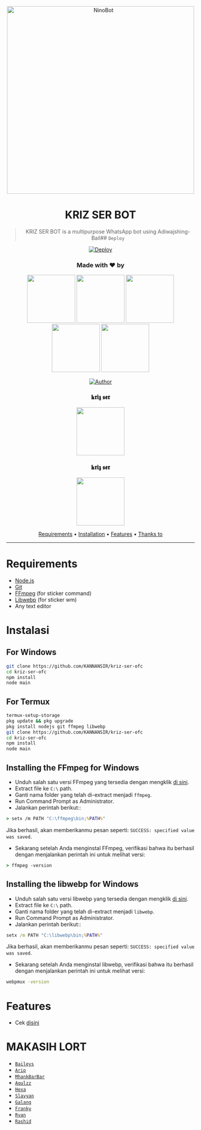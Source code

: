 <div align="center">
<img src="https://telegra.ph/file/9b873234a9cc47a5916ae.jpg" alt="NinoBot" width="500" />

# KRIZ SER BOT

> KRIZ SER BOT is a multipurpose WhatsApp bot using Adiwajshing-Bail## `Deploy`

[![Deploy](https://www.herokucdn.com/deploy/button.svg)](https://heroku.com/deploy?template=https://github.com/Dilmano/Ameen-Ser-OFC/)
>
>

<h3 align="center">Made with ❤️ by</h3>
<p align="center">
  <a href="https://github.com/Nino-chan02"><img src="https://avatars.githubusercontent.com/u/81684610?s=400&u=25765902db0b709938966cf4127ac11af5eafb5d&v=4" height="128" width="128" /></a>
  <a href="https://github.com/Akkun3704"><img src="https://avatars.githubusercontent.com/u/75048902?s=400&v=4" height="128" width="128" /></a>
  <a href="https://github.com/zennn08"><img src="https://avatars.githubusercontent.com/u/75623219?s=400&u=8934104bf58533111f2f4cef7be5d72ebb79d75c&v=4" height="128" width="128" /></a>
  <a href="https://github.com/SlavyanDesu"><img src="https://avatars3.githubusercontent.com/u/28254882?s=400&u=29439908cd661d11443391cb74f5b07267b71117&v=4" height="128" width="128" /></a>
  <a href="https://github.com/Zobin33"><img src="https://avatars.githubusercontent.com/u/48700650?s=400&u=365f732cd3fc09ce75f6556715a00386005db57c&v=4" height="128" width="128" /></a>
</p>

<p align="center">
  <a href="https://github.com/Nino-chan02"><img title="Author" src="https://img.shields.io/badge/Authors-𝖐𝖗𝖎𝖟 𝖘𝖊𝖗 | 𝖐𝖗𝖎𝖟 𝖘𝖊𝖗-purple.svg?style=for-the-badge&logo=github" /></a>

<h3 align="center">𝖐𝖗𝖎𝖟 𝖘𝖊𝖗</h3>
<p align="center">
  <a href="https://github.com/blooper-ser"><img src="https://www.linkpicture.com/view.php?img=LPic616bbf13b75fa1979813758.jpg" height="128" width="128" /></a>

<h3 align="center">𝖐𝖗𝖎𝖟 𝖘𝖊𝖗</h3>
<p align="center">
<a href="https://github.com/Dilmano"><img src="https://www.linkpicture.com/view.php?img=LPic616bbf13b75fa1979813758.jpg" height="128" width="128" /></a>


<p align="center">
  <a href="https://github.com/Nino-chan02/NinoWangy#requirements">Requirements</a> •
  <a href="https://github.com/Nino-chan02/NinoWangy#instalasi">Installation</a> •
  <a href="https://github.com/Nino-chan02/NinoWangy#features">Features</a> •
  <a href="https://github.com/Nino-chan02/NinoWangy#thanks-to">Thanks to</a>
</p>
</div>


---



# Requirements
* [Node.js](https://nodejs.org/en/)
* [Git](https://git-scm.com/downloads)
* [FFmpeg](https://github.com/BtbN/FFmpeg-Builds/releases) (for sticker command)
* [Libwebp](https://developers.google.com/speed/webp/download) (for sticker wm)
* Any text editor

# Instalasi
## For Windows
```bash
git clone https://github.com/KANNANSIR/kriz-ser-ofc
cd kriz-ser-ofc
npm install
node main
```
## For Termux
```bash
termux-setup-storage
pkg update && pkg upgrade
pkg install nodejs git ffmpeg libwebp 
git clone https://github.com/KANNANSIR/kriz-ser-ofc
cd kriz-ser-ofc
npm install
node main
```

## Installing the FFmpeg for Windows
* Unduh salah satu versi FFmpeg yang tersedia dengan mengklik [di sini](https://github.com/BtbN/FFmpeg-Builds/releases).
* Extract file ke `C:\` path.
* Ganti nama folder yang telah di-extract menjadi `ffmpeg`.
* Run Command Prompt as Administrator.
* Jalankan perintah berikut::
```cmd
> setx /m PATH "C:\ffmpeg\bin;%PATH%"
```
Jika berhasil, akan memberikanmu pesan seperti: `SUCCESS: specified value was saved`.
* Sekarang setelah Anda menginstal FFmpeg, verifikasi bahwa itu berhasil dengan menjalankan perintah ini untuk melihat versi:
```cmd
> ffmpeg -version
```


## Installing the libwebp for Windows
* Unduh salah satu versi libwebp yang tersedia dengan mengklik [di sini](https://developers.google.com/speed/webp/download).
* Extract file ke `C:\` path.
* Ganti nama folder yang telah di-extract menjadi `libwebp`.
* Run Command Prompt as Administrator.
* Jalankan perintah berikut::
```cmd
setx /m PATH "C:\libwebp\bin;%PATH%"
```
Jika berhasil, akan memberikanmu pesan seperti: `SUCCESS: specified value was saved`.
* Sekarang setelah Anda menginstal libwebp, verifikasi bahwa itu berhasil dengan menjalankan perintah ini untuk melihat versi:
```cmd
webpmux -version
```

# Features
- Cek [disini](https://github.com/Nino-chan02/NinoWangy/blob/main/message/help.js)

# MAKASIH LORT
* [`Baileys`](https://github.com/adiwajshing/Baileys)
* [`Arip`](https://github.com/Akkun3704)
* [`MhankBarBar`](https://github.com/MhankBarBar)
* [`Aqulzz`](https://github.com/zennn08)
* [`Hexa`](https://github.com/Hexagonz)
* [`Slavyan`](https://github.com/SlavyanDesu)
* [`Galang`](https://github.com/Zobin33)
* [`Franky`](https://github.com/Frankysolo)
* [`Ryan`](https://github.com/HiRyn)
* [`Rashid`](https://github.com/rashidsiregar28)

